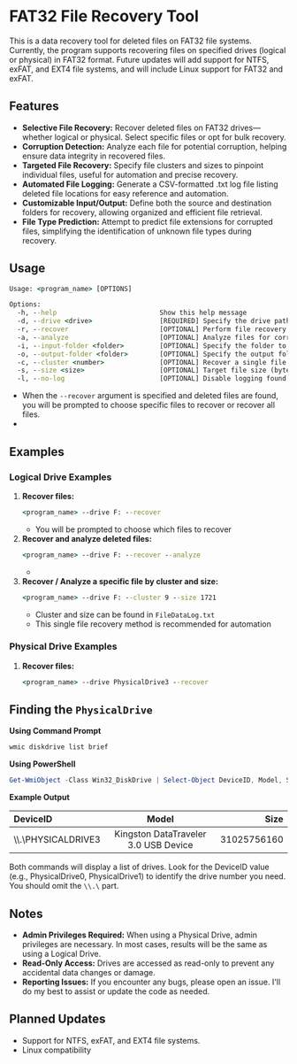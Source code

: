 # FAT32 File Recovery Tool

This is a data recovery tool for deleted files on FAT32 file systems. Currently, the program supports recovering files on specified drives (logical or physical) in FAT32 format. Future updates will add support for NTFS, exFAT, and EXT4 file systems, and will include Linux support for FAT32 and exFAT.

## Features
- **Selective File Recovery:** Recover deleted files on FAT32 drives—whether logical or physical. Select specific files or opt for bulk recovery.
- **Corruption Detection:** Analyze each file for potential corruption, helping ensure data integrity in recovered files.
- **Targeted File Recovery:** Specify file clusters and sizes to pinpoint individual files, useful for automation and precise recovery.
- **Automated File Logging:** Generate a CSV-formatted .txt log file listing deleted file locations for easy reference and automation.
- **Customizable Input/Output:** Define both the source and destination folders for recovery, allowing organized and efficient file retrieval.
- **File Type Prediction:** Attempt to predict file extensions for corrupted files, simplifying the identification of unknown file types during recovery.

## Usage

```cmd
Usage: <program_name> [OPTIONS]

Options:
  -h, --help                          Show this help message
  -d, --drive <drive>                 [REQUIRED] Specify the drive path (e.g., F: or PhysicalDrive3)
  -r, --recover                       [OPTIONAL] Perform file recovery
  -a, --analyze                       [OPTIONAL] Analyze files for corruption (time-consuming)
  -i, --input-folder <folder>         [OPTIONAL] Specify the folder to recover files from (default: root directory)
  -o, --output-folder <folder>        [OPTIONAL] Specify the output folder (default: Recovered)
  -c, --cluster <number>              [OPTIONAL] Recover a single file by cluster (requires --size), both values can be found in `FileDataLog.txt`
  -s, --size <size>                   [OPTIONAL] Target file size (bytes) for single-file recovery (requires --cluster)
  -l, --no-log                        [OPTIONAL] Disable logging found files and their location (default: LOGGING ENABLED)
```
* When the `--recover` argument is specified and deleted files are found, you will be prompted to choose specific files to recover or recover all files.
* 

## Examples

### Logical Drive Examples
1. **Recover files:**
    ```cmd
    <program_name> --drive F: --recover
    ```
    - You will be prompted to choose which files to recover
2. **Recover and analyze deleted files:**
    ```cmd
    <program_name> --drive F: --recover --analyze
    ```
    - 
3. **Recover / Analyze a specific file by cluster and size:**
    ```cmd
    <program_name> --drive F: --cluster 9 --size 1721
    ```
    - Cluster and size can be found in `FileDataLog.txt`
    - This single file recovery method is recommended for automation

### Physical Drive Examples
1. **Recover files:**
    ```cmd
    <program_name> --drive PhysicalDrive3 --recover
    ```

## Finding the `PhysicalDrive`

**Using Command Prompt**
```bash
wmic diskdrive list brief
```
**Using PowerShell**
```powershell
Get-WmiObject -Class Win32_DiskDrive | Select-Object DeviceID, Model, Size
```
**Example Output**

| DeviceID           | Model                                |         Size |
| :---               | :----:                               | ---:         |
| \\\\.\\PHYSICALDRIVE3 | Kingston DataTraveler 3.0 USB Device |  31025756160 |

Both commands will display a list of drives. Look for the DeviceID value (e.g., PhysicalDrive0, PhysicalDrive1) to identify the drive number you need. You should omit the `\\.\` part.

## Notes
- **Admin Privileges Required:** When using a Physical Drive, admin privileges are necessary. In most cases, results will be the same as using a Logical Drive.
- **Read-Only Access:** Drives are accessed as read-only to prevent any accidental data changes or damage.
- **Reporting Issues:** If you encounter any bugs, please open an issue. I'll do my best to assist or update the code as needed.

## Planned Updates
- Support for NTFS, exFAT, and EXT4 file systems.
- Linux compatibility
